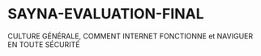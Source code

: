 # SAYNA-EVALUATION-FINAL
CULTURE GÉNÉRALE, COMMENT INTERNET FONCTIONNE et NAVIGUER EN TOUTE SÉCURITÉ
